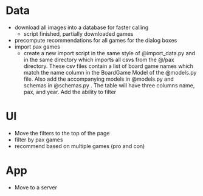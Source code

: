 # Data
- download all images into a database for faster calling
    - script finished, partially downloaded games
- precompute recommendations for all games for the dialog boxes
- import pax games
    - create a new import script in the same style of @import_data.py and in the same directory which imports all csvs from the @/pax directory.  These csv files contain a list of board game names which match the name column in the BoardGame Model of the @models.py file.  Also add the accompanying models in @models.py and schemas in @schemas.py .  The table will have three columns name, pax, and year.  Add the ability to filter  


# UI 
- Move the filters to the top of the page
- filter by pax games 
- recommend based on multiple games (pro and con)

# App
- Move to a server